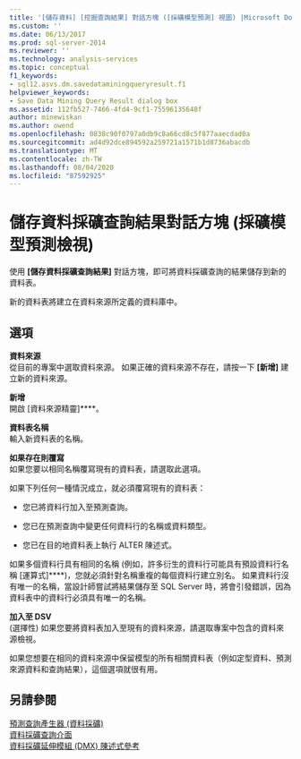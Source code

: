 ```yaml
---
title: '[儲存資料] [挖掘查詢結果] 對話方塊 ([採礦模型預測] 視圖) |Microsoft Docs'
ms.custom: ''
ms.date: 06/13/2017
ms.prod: sql-server-2014
ms.reviewer: ''
ms.technology: analysis-services
ms.topic: conceptual
f1_keywords:
- sql12.asvs.dm.savedataminingqueryresult.f1
helpviewer_keywords:
- Save Data Mining Query Result dialog box
ms.assetid: 112fb527-7466-4fd4-9cf1-75596135648f
author: minewiskan
ms.author: owend
ms.openlocfilehash: 0838c90f0797a0db9c8a66cd8c5f877aaecdad0a
ms.sourcegitcommit: ad4d92dce894592a259721a1571b1d8736abacdb
ms.translationtype: MT
ms.contentlocale: zh-TW
ms.lasthandoff: 08/04/2020
ms.locfileid: "87592925"
---
```

# <a name="save-data-mining-query-result-dialog-box-mining-model-prediction-view"></a>儲存資料採礦查詢結果對話方塊 (採礦模型預測檢視)
  使用 **[儲存資料採礦查詢結果]** 對話方塊，即可將資料採礦查詢的結果儲存到新的資料表。  
  
 新的資料表將建立在資料來源所定義的資料庫中。  
  
## <a name="options"></a>選項  
 **資料來源**  
 從目前的專案中選取資料來源。 如果正確的資料來源不存在，請按一下 **[新增]** 建立新的資料來源。  
  
 **新增**  
 開啟 [資料來源精靈]****。  
  
 **資料表名稱**  
 輸入新資料表的名稱。  
  
 **如果存在則覆寫**  
 如果您要以相同名稱覆寫現有的資料表，請選取此選項。  
  
 如果下列任何一種情況成立，就必須覆寫現有的資料表：  
  
-   您已將資料行加入至預測查詢。  
  
-   您已在預測查詢中變更任何資料行的名稱或資料類型。  
  
-   您已在目的地資料表上執行 ALTER 陳述式。  
  
 如果多個資料行具有相同的名稱 (例如，許多衍生的資料行可能具有預設資料行名稱 [運算式]****)，您就必須針對名稱重複的每個資料行建立別名。 如果資料行沒有唯一的名稱，當設計師嘗試將結果儲存至 SQL Server 時，將會引發錯誤，因為資料表中的資料行必須具有唯一的名稱。  
  
 **加入至 DSV**  
 (選擇性) 如果您要將資料表加入至現有的資料來源，請選取專案中包含的資料來源檢視。  
  
 如果您想要在相同的資料來源中保留模型的所有相關資料表（例如定型資料、預測來源資料和查詢結果），這個選項就很有用。  
  
## <a name="see-also"></a>另請參閱  
 [預測查詢產生器 &#40;資料採礦&#41;](prediction-query-builder-data-mining.md)   
 [資料採礦查詢介面](data-mining/data-mining-query-tools.md)   
 [資料採礦延伸模組 &#40;DMX&#41; 陳述式參考](/sql/dmx/data-mining-extensions-dmx-statements)  
  
  
